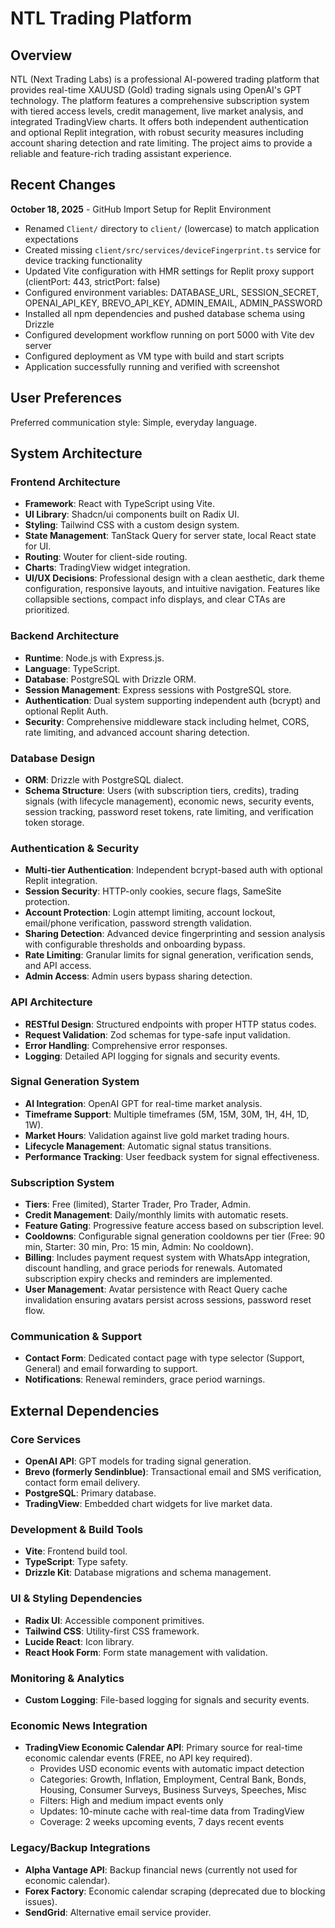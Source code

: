 # NTL Trading Platform

## Overview

NTL (Next Trading Labs) is a professional AI-powered trading platform that provides real-time XAUUSD (Gold) trading signals using OpenAI's GPT technology. The platform features a comprehensive subscription system with tiered access levels, credit management, live market analysis, and integrated TradingView charts. It offers both independent authentication and optional Replit integration, with robust security measures including account sharing detection and rate limiting. The project aims to provide a reliable and feature-rich trading assistant experience.

## Recent Changes

**October 18, 2025** - GitHub Import Setup for Replit Environment
- Renamed `Client/` directory to `client/` (lowercase) to match application expectations
- Created missing `client/src/services/deviceFingerprint.ts` service for device tracking functionality
- Updated Vite configuration with HMR settings for Replit proxy support (clientPort: 443, strictPort: false)
- Configured environment variables: DATABASE_URL, SESSION_SECRET, OPENAI_API_KEY, BREVO_API_KEY, ADMIN_EMAIL, ADMIN_PASSWORD
- Installed all npm dependencies and pushed database schema using Drizzle
- Configured development workflow running on port 5000 with Vite dev server
- Configured deployment as VM type with build and start scripts
- Application successfully running and verified with screenshot

## User Preferences

Preferred communication style: Simple, everyday language.

## System Architecture

### Frontend Architecture
- **Framework**: React with TypeScript using Vite.
- **UI Library**: Shadcn/ui components built on Radix UI.
- **Styling**: Tailwind CSS with a custom design system.
- **State Management**: TanStack Query for server state, local React state for UI.
- **Routing**: Wouter for client-side routing.
- **Charts**: TradingView widget integration.
- **UI/UX Decisions**: Professional design with a clean aesthetic, dark theme configuration, responsive layouts, and intuitive navigation. Features like collapsible sections, compact info displays, and clear CTAs are prioritized.

### Backend Architecture
- **Runtime**: Node.js with Express.js.
- **Language**: TypeScript.
- **Database**: PostgreSQL with Drizzle ORM.
- **Session Management**: Express sessions with PostgreSQL store.
- **Authentication**: Dual system supporting independent auth (bcrypt) and optional Replit Auth.
- **Security**: Comprehensive middleware stack including helmet, CORS, rate limiting, and advanced account sharing detection.

### Database Design
- **ORM**: Drizzle with PostgreSQL dialect.
- **Schema Structure**: Users (with subscription tiers, credits), trading signals (with lifecycle management), economic news, security events, session tracking, password reset tokens, rate limiting, and verification token storage.

### Authentication & Security
- **Multi-tier Authentication**: Independent bcrypt-based auth with optional Replit integration.
- **Session Security**: HTTP-only cookies, secure flags, SameSite protection.
- **Account Protection**: Login attempt limiting, account lockout, email/phone verification, password strength validation.
- **Sharing Detection**: Advanced device fingerprinting and session analysis with configurable thresholds and onboarding bypass.
- **Rate Limiting**: Granular limits for signal generation, verification sends, and API access.
- **Admin Access**: Admin users bypass sharing detection.

### API Architecture
- **RESTful Design**: Structured endpoints with proper HTTP status codes.
- **Request Validation**: Zod schemas for type-safe input validation.
- **Error Handling**: Comprehensive error responses.
- **Logging**: Detailed API logging for signals and security events.

### Signal Generation System
- **AI Integration**: OpenAI GPT for real-time market analysis.
- **Timeframe Support**: Multiple timeframes (5M, 15M, 30M, 1H, 4H, 1D, 1W).
- **Market Hours**: Validation against live gold market trading hours.
- **Lifecycle Management**: Automatic signal status transitions.
- **Performance Tracking**: User feedback system for signal effectiveness.

### Subscription System
- **Tiers**: Free (limited), Starter Trader, Pro Trader, Admin.
- **Credit Management**: Daily/monthly limits with automatic resets.
- **Feature Gating**: Progressive feature access based on subscription level.
- **Cooldowns**: Configurable signal generation cooldowns per tier (Free: 90 min, Starter: 30 min, Pro: 15 min, Admin: No cooldown).
- **Billing**: Includes payment request system with WhatsApp integration, discount handling, and grace periods for renewals. Automated subscription expiry checks and reminders are implemented.
- **User Management**: Avatar persistence with React Query cache invalidation ensuring avatars persist across sessions, password reset flow.

### Communication & Support
- **Contact Form**: Dedicated contact page with type selector (Support, General) and email forwarding to support.
- **Notifications**: Renewal reminders, grace period warnings.

## External Dependencies

### Core Services
- **OpenAI API**: GPT models for trading signal generation.
- **Brevo (formerly Sendinblue)**: Transactional email and SMS verification, contact form email delivery.
- **PostgreSQL**: Primary database.
- **TradingView**: Embedded chart widgets for live market data.

### Development & Build Tools
- **Vite**: Frontend build tool.
- **TypeScript**: Type safety.
- **Drizzle Kit**: Database migrations and schema management.

### UI & Styling Dependencies
- **Radix UI**: Accessible component primitives.
- **Tailwind CSS**: Utility-first CSS framework.
- **Lucide React**: Icon library.
- **React Hook Form**: Form state management with validation.

### Monitoring & Analytics
- **Custom Logging**: File-based logging for signals and security events.

### Economic News Integration
- **TradingView Economic Calendar API**: Primary source for real-time economic calendar events (FREE, no API key required).
  - Provides USD economic events with automatic impact detection
  - Categories: Growth, Inflation, Employment, Central Bank, Bonds, Housing, Consumer Surveys, Business Surveys, Speeches, Misc
  - Filters: High and medium impact events only
  - Updates: 10-minute cache with real-time data from TradingView
  - Coverage: 2 weeks upcoming events, 7 days recent events

### Legacy/Backup Integrations
- **Alpha Vantage API**: Backup financial news (currently not used for economic calendar).
- **Forex Factory**: Economic calendar scraping (deprecated due to blocking issues).
- **SendGrid**: Alternative email service provider.